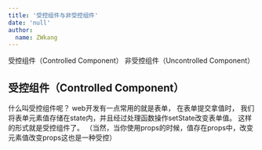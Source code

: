 ```yaml
---
title: '受控组件与非受控组件'
date: 'null'
author:
  name: ZWkang
---
```

受控组件（Controlled Component）
非受控组件（Uncontrolled Component）

## 受控组件（Controlled Component）
什么叫受控组件呢？
web开发有一点常用的就是表单，
在表单提交拿值时，
我们将表单元素值存储在state内，并且经过处理函数操作setState改变表单值。
这样的形式就是受控组件了。
（当然，当你使用props的时候，值存在props中，改变元素值改变props这也是一种受控）


